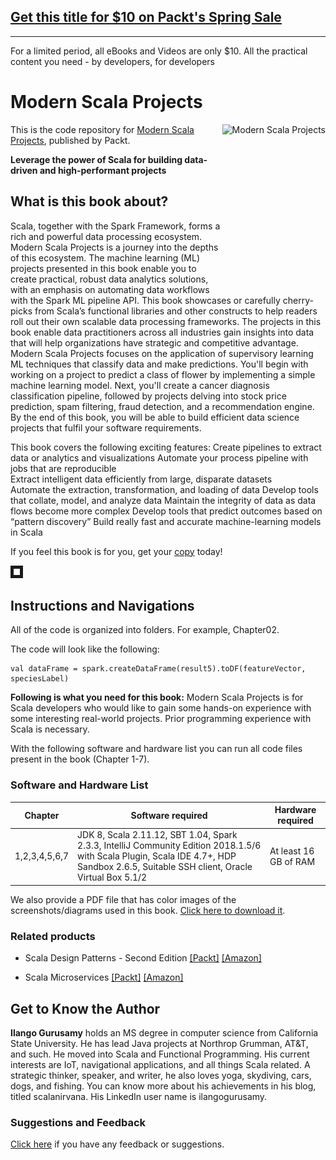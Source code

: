 ## [Get this title for $10 on Packt's Spring Sale](https://www.packt.com/B09862?utm_source=github&utm_medium=packt-github-repo&utm_campaign=spring_10_dollar_2022)
-----
For a limited period, all eBooks and Videos are only $10. All the practical content you need \- by developers, for developers

# Modern Scala Projects

<a href="https://www.packtpub.com/application-development/modern-scala-projects?utm_source=github&utm_medium=repository&utm_campaign=9781788624114 "><img src="https://d1ldz4te4covpm.cloudfront.net/sites/default/files/imagecache/ppv4_main_book_cover/B09862_0.png" alt="Modern Scala Projects" height="256px" align="right"></a>

This is the code repository for [Modern Scala Projects](https://www.packtpub.com/application-development/modern-scala-projects?utm_source=github&utm_medium=repository&utm_campaign=9781788624114 ), published by Packt.

**Leverage the power of Scala for building data-driven and high-performant projects**

## What is this book about?
Scala, together with the Spark Framework, forms a rich and powerful data processing ecosystem. Modern Scala Projects is a journey into the depths of this ecosystem. The machine learning (ML) projects presented in this book enable you to create practical, robust data analytics solutions, with an emphasis on automating data workflows with the Spark ML pipeline API. This book showcases or carefully cherry-picks from Scala’s functional libraries and other constructs to help readers roll out their own scalable data processing frameworks. The projects in this book enable data practitioners across all industries gain insights into data that will help organizations have strategic and competitive advantage. <br>Modern Scala Projects focuses on the application of supervisory learning ML techniques that classify data and make predictions. You'll begin with working on a project to predict a class of flower by implementing a simple machine learning model. Next, you'll create a cancer diagnosis classification pipeline, followed by projects delving into stock price prediction, spam filtering, fraud detection, and a recommendation engine. <br>By the end of this book, you will be able to build efficient data science projects that fulfil your software requirements.

This book covers the following exciting features:
Create pipelines to extract data or analytics and visualizations 
Automate your process pipeline with jobs that are reproducible  
Extract intelligent data efficiently from large, disparate datasets  
Automate the extraction, transformation, and loading of data 
Develop tools that collate, model, and analyze data 
Maintain the integrity of data as data flows become more complex 
Develop tools that predict outcomes based on “pattern discovery” 
Build really fast and accurate machine-learning models in Scala 

If you feel this book is for you, get your [copy](https://www.amazon.com/dp/1788624114) today!

<a href="https://www.packtpub.com/?utm_source=github&utm_medium=banner&utm_campaign=GitHubBanner"><img src="https://raw.githubusercontent.com/PacktPublishing/GitHub/master/GitHub.png" 
alt="https://www.packtpub.com/" border="5" /></a>

## Instructions and Navigations
All of the code is organized into folders. For example, Chapter02.

The code will look like the following:
```
val dataFrame = spark.createDataFrame(result5).toDF(featureVector, speciesLabel)
```

**Following is what you need for this book:**
Modern Scala Projects is for Scala developers who would like to gain some hands-on experience with some interesting real-world projects. Prior programming experience with Scala is necessary.

With the following software and hardware list you can run all code files present in the book (Chapter 1-7).
### Software and Hardware List
| Chapter | Software required | Hardware required |
| -------- | ------------------------------------ | ----------------------------------- |
| 1,2,3,4,5,6,7 | JDK 8, Scala 2.11.12, SBT 1.04,  Spark 2.3.3, IntelliJ Community Edition 2018.1.5/6 with Scala Plugin, Scala IDE 4.7+,	HDP Sandbox 2.6.5, Suitable SSH client, Oracle Virtual Box 5.1/2 | At least 16 GB of RAM |


We also provide a PDF file that has color images of the screenshots/diagrams used in this book. [Click here to download it](https://www.packtpub.com/sites/default/files/downloads/ModernScalaProjects_ColorImages.pdf).

### Related products
* Scala Design Patterns - Second Edition [[Packt]](https://www.packtpub.com/application-development/scala-design-patterns-second-edition?utm_source=github&utm_medium=repository&utm_campaign=9781788471305 ) [[Amazon]](https://www.amazon.com/dp/B075Z2CMRX)

* Scala Microservices [[Packt]](https://www.packtpub.com/application-development/scala-microservices?utm_source=github&utm_medium=repository&utm_campaign=9781786469342 ) [[Amazon]](https://www.amazon.com/dp/1786469340)


## Get to Know the Author
**Ilango Gurusamy**
holds an MS degree in computer science from California State University. He has lead Java projects at Northrop Grumman, AT&T, and such. He moved into Scala and Functional Programming. His current interests are IoT, navigational applications, and all things Scala related. A strategic thinker, speaker, and writer, he also loves yoga, skydiving, cars, dogs, and fishing. You can know more about his achievements in his blog, titled scalanirvana. His LinkedIn user name is ilangogurusamy.

### Suggestions and Feedback
[Click here](https://docs.google.com/forms/d/e/1FAIpQLSdy7dATC6QmEL81FIUuymZ0Wy9vH1jHkvpY57OiMeKGqib_Ow/viewform) if you have any feedback or suggestions.


